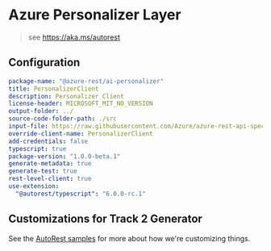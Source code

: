# Azure Personalizer Layer

> see https://aka.ms/autorest

## Configuration

```yaml
package-name: "@azure-rest/ai-personalizer"
title: PersonalizerClient
description: Personalizer Client
license-header: MICROSOFT_MIT_NO_VERSION
output-folder: ../
source-code-folder-path: ./src
input-file: https://raw.githubusercontent.com/Azure/azure-rest-api-specs/main/specification/cognitiveservices/data-plane/Personalizer/preview/v1.1-preview.3/Personalizer.json
override-client-name: PersonalizerClient
add-credentials: false
typescript: true
package-version: "1.0.0-beta.1"
generate-metadata: true
generate-test: true
rest-level-client: true
use-extension:
  "@autorest/typescript": "6.0.0-rc.1"
```

## Customizations for Track 2 Generator

See the [AutoRest samples](https://github.com/Azure/autorest/tree/master/Samples/3b-custom-transformations)
for more about how we're customizing things.
